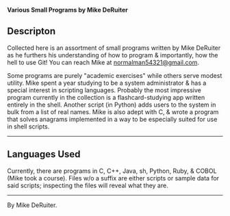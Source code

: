 **Various Small Programs by Mike DeRuiter**

## Descripton

Collected here is an assortment of small programs written by Mike DeRuiter as he furthers his understanding of how to program & importantly, how the hell to use Git! You can reach Mike at normalman54321@gmail.com. 

Some programs are purely "academic exercises" while others serve modest utility. Mike spent a year studying to be a system administrator & has a special interest in scripting languages. Probably the most impressive program currently in the collection is a flashcard-studying app written entirely in the shell. Another script (in Python) adds users to the system in bulk from a list of real names. Mike is also adept with C, & wrote a program that solves anagrams implemented in a way to be especially suited for use in shell scripts.

---

## Languages Used

Currently, there are programs in C, C++, Java, sh, Python, Ruby, & COBOL (Mike took a course). Files w/o a suffix are either scripts or sample data for said scripts; inspecting the files will reveal what they are.

---

By Mike DeRuiter.
